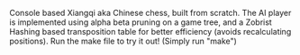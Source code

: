Console based Xiangqi aka Chinese chess, built from scratch.
The AI player is implemented using alpha beta pruning on a game tree, and a Zobrist Hashing based transposition table for better efficiency (avoids recalculating positions).
Run the make file to try it out! (Simply run "make")